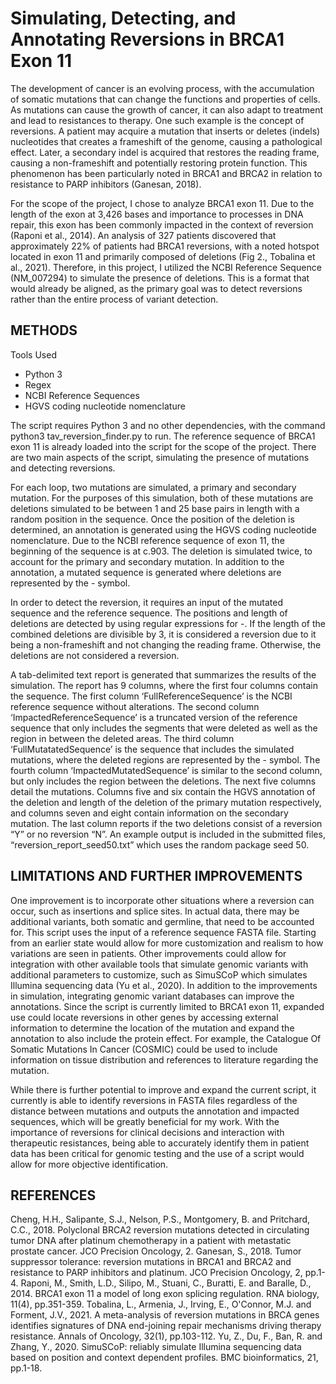 # Simulating, Detecting, and Annotating Reversions in BRCA1 Exon 11

The development of cancer is an evolving process, with the accumulation of somatic mutations that can change the functions and properties of cells. As mutations can cause the growth of cancer, it can also adapt to treatment and lead to resistances to therapy. One such example is the concept of reversions. A patient may acquire a mutation that inserts or deletes (indels) nucleotides that creates a frameshift of the genome, causing a pathological effect. Later, a secondary indel is acquired that restores the reading frame, causing a non-frameshift and potentially restoring protein function. This phenomenon has been particularly noted in BRCA1 and BRCA2 in relation to resistance to PARP inhibitors (Ganesan, 2018). 

For the scope of the project, I chose to analyze BRCA1 exon 11. Due to the length of the exon at 3,426 bases and importance to processes in DNA repair, this exon has been commonly impacted in the context of reversion (Raponi et al., 2014). An analysis of 327 patients discovered that approximately 22% of patients had BRCA1 reversions, with a noted hotspot located in exon 11 and primarily composed of deletions (Fig 2., Tobalina et al., 2021). Therefore, in this project, I utilized the NCBI Reference Sequence (NM_007294) to simulate the presence of deletions. This is a format that would already be aligned, as the primary goal was to detect reversions rather than the entire process of variant detection. 

## METHODS

Tools Used
- Python 3
- Regex
- NCBI Reference Sequences
- HGVS coding nucleotide nomenclature

The script requires Python 3 and no other dependencies, with the command python3 tav_reversion_finder.py to run. The reference sequence of BRCA1 exon 11 is already loaded into the script for the scope of the project. There are two main aspects of the script, simulating the presence of mutations and detecting reversions. 

For each loop, two mutations are simulated, a primary and secondary mutation. For the purposes of this simulation, both of these mutations are deletions simulated to be between 1 and 25 base pairs in length with a random position in the sequence. Once the position of the deletion is determined, an annotation is generated using the HGVS coding nucleotide nomenclature. Due to the NCBI reference sequence of exon 11, the beginning of the sequence is at c.903. The deletion is simulated twice, to account for the primary and secondary mutation. In addition to the annotation, a mutated sequence is generated where deletions are represented by the - symbol. 

In order to detect the reversion, it requires an input of the mutated sequence and the reference sequence. The positions and length of deletions are detected by using regular expressions for -. If the length of the combined deletions are divisible by 3, it is considered a reversion due to it being a non-frameshift and not changing the reading frame. Otherwise, the deletions are not considered a reversion. 

A tab-delimited text report is generated that summarizes the results of the simulation. The report has 9 columns, where the first four columns contain the sequence. The first column ‘FullReferenceSequence’ is the NCBI reference sequence without alterations. The second column ‘ImpactedReferenceSequence’ is a truncated version of the reference sequence that only includes the segments that were deleted as well as the region in between the deleted areas. The third column ‘FullMutatatedSequence’ is the sequence that includes the simulated mutations, where the deleted regions are represented by the - symbol. The fourth column ‘ImpactedMutatedSequence’ is similar to the second column, but only includes the region between the deletions. The next five columns detail the mutations. Columns five and six contain the HGVS annotation of the deletion and length of the deletion of the primary mutation respectively, and columns seven and eight contain information on the secondary mutation. The last column reports if the two deletions consist of a reversion “Y” or no reversion “N”. An example output is included in the submitted files, “reversion_report_seed50.txt” which uses the random package seed 50.


## LIMITATIONS AND FURTHER IMPROVEMENTS
 
One improvement is to incorporate other situations where a reversion can occur, such as insertions and splice sites. In actual data, there may be additional variants, both somatic and germline, that need to be accounted for. This script uses the input of a reference sequence FASTA file. Starting from an earlier state would allow for more customization and realism to how variations are seen in patients. Other improvements could allow for integration with other available tools that simulate genomic variants with additional parameters to customize, such as SimuSCoP which simulates Illumina sequencing data (Yu et al., 2020). In addition to the improvements in simulation, integrating genomic variant databases can improve the annotations. Since the script is currently limited to BRCA1 exon 11, expanded use could locate reversions in other genes by accessing external information to determine the location of the mutation and expand the annotation to also include the protein effect. For example, the Catalogue Of Somatic Mutations In Cancer (COSMIC) could be used to include information on tissue distribution and references to literature regarding the mutation.

While there is further potential to improve and expand the current script, it currently is able to identify reversions in FASTA files regardless of the distance between mutations and outputs the annotation and impacted sequences, which will be greatly beneficial for my work. With the importance of reversions for clinical decisions and interaction with therapeutic resistances, being able to accurately identify them in patient data has been critical for genomic testing and the use of a script would allow for more objective identification. 

## REFERENCES

Cheng, H.H., Salipante, S.J., Nelson, P.S., Montgomery, B. and Pritchard, C.C., 2018. Polyclonal BRCA2 reversion mutations detected in circulating tumor DNA after platinum chemotherapy in a patient with metastatic prostate cancer. JCO Precision Oncology, 2.
Ganesan, S., 2018. Tumor suppressor tolerance: reversion mutations in BRCA1 and BRCA2 and resistance to PARP inhibitors and platinum. JCO Precision Oncology, 2, pp.1-4.
Raponi, M., Smith, L.D., Silipo, M., Stuani, C., Buratti, E. and Baralle, D., 2014. BRCA1 exon 11 a model of long exon splicing regulation. RNA biology, 11(4), pp.351-359.
Tobalina, L., Armenia, J., Irving, E., O'Connor, M.J. and Forment, J.V., 2021. A meta-analysis of reversion mutations in BRCA genes identifies signatures of DNA end-joining repair mechanisms driving therapy resistance. Annals of Oncology, 32(1), pp.103-112.
Yu, Z., Du, F., Ban, R. and Zhang, Y., 2020. SimuSCoP: reliably simulate Illumina sequencing data based on position and context dependent profiles. BMC bioinformatics, 21, pp.1-18.
